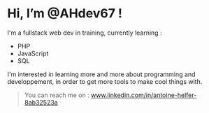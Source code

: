 # Hi, I’m @AHdev67 !

I'm a fullstack web dev in training, currently learning :
- PHP
- JavaScript
- SQL

I'm interested in learning more and more about programming and developpement, in order to get more tools to make cool things with.

> You can reach me on :
> www.linkedin.com/in/antoine-helfer-8ab32523a

<!---
AHdev67/AHdev67 is a ✨ special ✨ repository because its `README.md` (this file) appears on your GitHub profile.
You can click the Preview link to take a look at your changes.
--->
